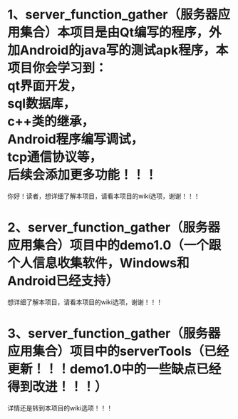 # 1、server_function_gather（服务器应用集合）本项目是由Qt编写的程序，外加Android的java写的测试apk程序，本项目你会学习到：<br/>qt界面开发，<br/>sql数据库，<br/>c++类的继承，<br/>Android程序编写调试，<br/>tcp通信协议等，<br/>后续会添加更多功能！！！
你好！读者，想详细了解本项目，请看本项目的wiki选项，谢谢！！！
# 2、server_function_gather（服务器应用集合）项目中的demo1.0（一个跟个人信息收集软件，Windows和Android已经支持）
想详细了解本项目，请看本项目的wiki选项，谢谢！！！
# 3、server_function_gather（服务器应用集合）项目中的serverTools（已经更新！！！demo1.0中的一些缺点已经得到改进！！！）
详情还是转到本项目的wiki选项！！！
